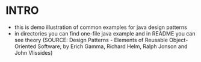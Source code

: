 # INTRO

 - this is demo illustration of common examples for java design patterns
 - in directories you can find one-file java example and in README you can see theory (SOURCE: Design Patterns - Elements of Reusable Object-Oriented Software, by Erich Gamma, Richard Helm, Ralph Jonson and John Vlissides)